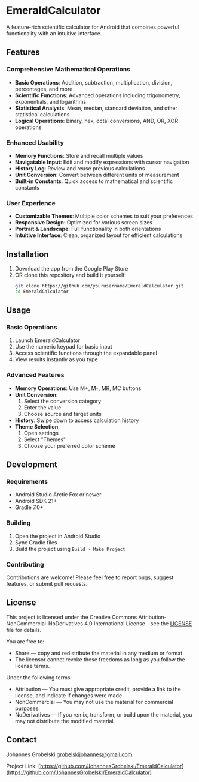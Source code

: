 # EmeraldCalculator 

A feature-rich scientific calculator for Android that combines powerful functionality with an intuitive interface.

## Features

### Comprehensive Mathematical Operations
- **Basic Operations**: Addition, subtraction, multiplication, division, percentages, and more
- **Scientific Functions**: Advanced operations including trigonometry, exponentials, and logarithms
- **Statistical Analysis**: Mean, median, standard deviation, and other statistical calculations
- **Logical Operations**: Binary, hex, octal conversions, AND, OR, XOR operations

### Enhanced Usability
- **Memory Functions**: Store and recall multiple values
- **Navigatable Input**: Edit and modify expressions with cursor navigation
- **History Log**: Review and reuse previous calculations
- **Unit Conversion**: Convert between different units of measurement
- **Built-in Constants**: Quick access to mathematical and scientific constants

### User Experience
- **Customizable Themes**: Multiple color schemes to suit your preferences
- **Responsive Design**: Optimized for various screen sizes
- **Portrait & Landscape**: Full functionality in both orientations
- **Intuitive Interface**: Clean, organized layout for efficient calculations

## Installation

1. Download the app from the Google Play Store
2. OR clone this repository and build it yourself:
   ```bash
   git clone https://github.com/yourusername/EmeraldCalculator.git
   cd EmeraldCalculator
   ```
## Usage

### Basic Operations
1. Launch EmeraldCalculator
2. Use the numeric keypad for basic input
3. Access scientific functions through the expandable panel
4. View results instantly as you type

### Advanced Features
- **Memory Operations**: Use M+, M-, MR, MC buttons
- **Unit Conversion**: 
  1. Select the conversion category
  2. Enter the value
  3. Choose source and target units
- **History**: Swipe down to access calculation history
- **Theme Selection**: 
  1. Open settings
  2. Select "Themes"
  3. Choose your preferred color scheme

## Development

### Requirements
- Android Studio Arctic Fox or newer
- Android SDK 21+
- Gradle 7.0+

### Building
1. Open the project in Android Studio
2. Sync Gradle files
3. Build the project using `Build > Make Project`

### Contributing
Contributions are welcome! Please feel free to report bugs, suggest features, or submit pull requests.

## License

This project is licensed under the Creative Commons Attribution-NonCommercial-NoDerivatives 4.0 International License - see the [LICENSE](LICENSE) file for details.

You are free to:
- Share — copy and redistribute the material in any medium or format
- The licensor cannot revoke these freedoms as long as you follow the license terms.

Under the following terms:
- Attribution — You must give appropriate credit, provide a link to the license, and indicate if changes were made.
- NonCommercial — You may not use the material for commercial purposes.
- NoDerivatives — If you remix, transform, or build upon the material, you may not distribute the modified material.

## Contact

Johannes Grobelski
grobelskijohannes@gmail.com

Project Link: [https://github.com/JohannesGrobelski/EmeraldCalculator](https://github.com/JohannesGrobelski/EmeraldCalculator)
